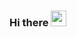 ### Hi there <img src="https://media.giphy.com/media/hvRJCLFzcasrR4ia7z/giphy.gif" width="25px">
<!-- 
**AlbertoTalavan/AlbertoTalavan** is a ✨ _special_ ✨ repository because its `README.md` (this file) appears on your GitHub profile.
-->

<!-- 
Here are some ideas to get you started:

- 🔭 I’m currently working on ...
- 🌱 I’m currently learning ...
- 👯 I’m looking to collaborate on ...
- 🤔 I’m looking for help with ...
- 💬 Ask me about ...
- 📫 How to reach me: ...
- 😄 Pronouns: ...
- ⚡ Fun fact: ...

### Get in touch:   
- [![twitter](https://img.shields.io/badge/-@AlbertoTalavan-00ACEE.svg?style=for-the-badge&logo=twitter&color=black
 "Alberto Talaván")](https://twitter.com/albertotalavan)
- [![LinkedIn](https://img.shields.io/badge/-@AlbertoTalavan-00ACEE.svg?style=for-the-badge&logo=linkedin&color=0C62A7
 "Alberto Talaván")](https://www.linkedin.com/in/alberto-t-491001173/)
 - [![Mail](https://img.shields.io/badge/-send%20me%20an%20email-00ACEE.svg?style=for-the-badge&logo=gmail&color=black
 "Alberto Talaván")](mailto:albertotalavan@gmail.com)
<!-- 
- [![discord](https://img.shields.io/badge/-Alberto%20T%235557-00ACEE.svg?style=for-the-badge&logo=discord&color=black "Alberto")](https://discord.com/) 
-->
